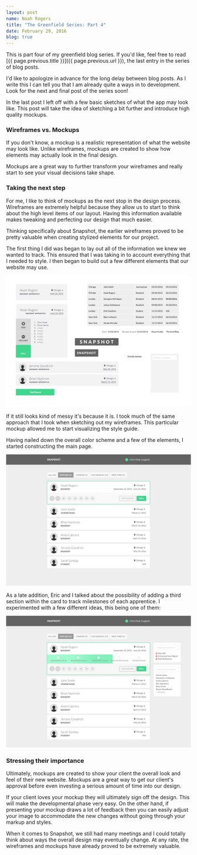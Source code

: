 ```yaml
---
layout: post
name: Noah Rogers
title: "The Greenfield Series: Part 4"
date: February 29, 2016
blog: true
---
```


This is part four of my greenfield blog series. If you'd like, feel free to read [{{ page.previous.title }}]({{ page.previous.url }}), the last entry in the series of blog posts.

I'd like to apologize in advance for the long delay between blog posts. As I write this I can tell you that I am already quite a ways in to development. Look for the next and final post of the series soon!

In the last post I left off with a few basic sketches of what the app may look like. This post will take the idea of sketching a bit further and introduce high quality mockups.

### Wireframes vs. Mockups
If you don't know, a mockup is a realistic representation of what the website may look like. Unlike wireframes, mockups are created to show how elements may actually look in the final design.

Mockups are a great way to further transform your wireframes and really start to see your visual decisions take shape.

### Taking the next step
For me, I like to think of mockups as the next stop in the design process. Wireframes are extremely helpful because they allow us to start to think about the high level items of our layout. Having this information available makes tweaking and perfecting our design that much easier.

Thinking specifically about Snapshot, the earlier wireframes proved to be pretty valuable when creating stylized elements for our project.

The first thing I did was began to lay out all of the information we knew we wanted to track. This ensured that I was taking in to account everything that I needed to style. I then began to build out a few different elements that our website may use.

<div class="image-container">
  <img src="/assets/images/blog/project/mockup2.jpg">
</div>

If it still looks kind of messy it's because it is. I took much of the same approach that I took when sketching out my wireframes. This particular mockup allowed me to start visualizing the style guide.

Having nailed down the overall color scheme and a few of the elements, I started constructing the main page.

<div class="image-container">
  <img src="/assets/images/blog/project/mockup1.jpg">
</div>

As a late addition, Eric and I talked about the possibility of adding a third section within the card to track milestones of each apprentice. I experimented with a few different ideas, this being one of them:

<div class="image-container">
  <img src="/assets/images/blog/project/mockup3.jpg">
</div>

### Stressing their importance

Ultimately, mockups are created to show your client the overall look and feel of their new website. Mockups are a great way to get our client's approval before even investing a serious amount of time into our design.

If your client loves your mockup they will ultimately sign off the design. This will make the developmental phase very easy. On the other hand, if presenting your mockup draws a lot of feedback then you can easily adjust your image to accommodate the new changes without going through your markup and styles.

When it comes to Snapshot, we still had many meetings and I could totally think about ways the overall design may eventually change. At any rate, the wireframes and mockups have already proved to be extremely valuable.
